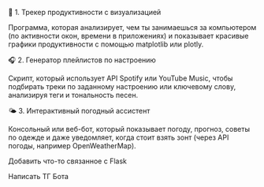 🧠 1. Трекер продуктивности с визуализацией

Программа, которая анализирует, чем ты занимаешься за компьютером (по активности окон, времени в приложениях) и показывает красивые графики продуктивности с помощью matplotlib или plotly.

🎧 2. Генератор плейлистов по настроению

Скрипт, который использует API Spotify или YouTube Music, чтобы подбирать треки по заданному настроению или ключевому слову, анализируя теги и тональность песен.

🌤️ 3. Интерактивный погодный ассистент

Консольный или веб-бот, который показывает погоду, прогноз, советы по одежде и даже уведомляет, когда стоит взять зонт (через API погоды, например OpenWeatherMap).


Добавить что-то связанное с Flask

Написать ТГ Бота
